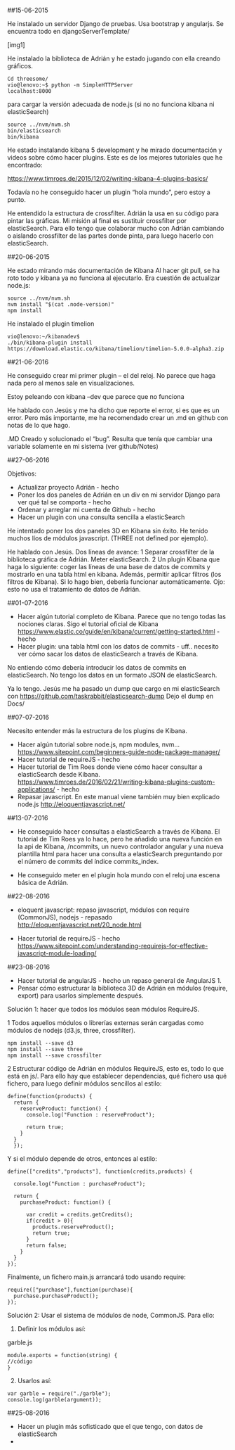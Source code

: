 ##15-06-2015

He instalado un servidor Django de pruebas. Usa bootstrap y angularjs. Se encuentra todo en djangoServerTemplate/

[img1] 

He instalado la biblioteca de Adrián y he estado jugando con ella creando gráficos. 

```
Cd threesome/
vio@lenovo:~$ python -m SimpleHTTPServer
localhost:8000
```

para cargar la versión adecuada de node.js (si no no funciona kibana ni elasticSearch)

```
source ../nvm/nvm.sh
bin/elasticsearch
bin/kibana
```

He estado instalando kibana 5 development y he mirado documentación y videos sobre cómo hacer plugins. Este es de los mejores tutoriales que he encontrado:

https://www.timroes.de/2015/12/02/writing-kibana-4-plugins-basics/

Todavía no he conseguido hacer un plugin “hola mundo”, pero estoy a punto.

He entendido la estructura de crossfilter. Adrián la usa en su código para pintar las gráficas. Mi misión al final es sustituir crossfilter por elasticSearch. Para ello tengo que colaborar mucho con Adrián cambiando o aislando crossfilter de las partes donde pinta, para luego hacerlo con elasticSearch.


##20-06-2015

He estado mirando más documentación de Kibana
Al hacer git pull, se ha roto todo y kibana ya no funciona al ejecutarlo. Era cuestión de actualizar node.js:

```
source ../nvm/nvm.sh
nvm install "$(cat .node-version)"
npm install
```

He instalado el plugin timelion

```
vio@lenovo:~/kibanadev$ 
./bin/kibana-plugin install https://download.elastic.co/kibana/timelion/timelion-5.0.0-alpha3.zip
```

##21-06-2016

He conseguido crear mi primer plugin – el del reloj. No parece que haga nada pero al menos sale en visualizaciones.

Estoy peleando con kibana –dev que parece que no funciona

He hablado con Jesús y me ha dicho que reporte el error, si es que es un error. Pero más importante, me ha recomendado crear un .md en github con notas de lo que hago.

.MD Creado y solucionado el “bug”. Resulta que tenía que cambiar una variable solamente en mi sistema (ver github/Notes)


##27-06-2016

Objetivos:

* Actualizar proyecto Adrián - hecho
* Poner los dos paneles de Adrián en un div en mi servidor Django para ver qué tal se comporta - hecho
* Ordenar y arreglar mi cuenta de Github - hecho
* Hacer un plugin con una consulta sencilla a elasticSearch

He intentado poner los dos paneles 3D en Kibana sin éxito. He tenido muchos líos de módulos javascript. (THREE not defined por ejemplo).


He hablado con Jesús. Dos líneas de avance:
1  Separar crossfilter de la biblioteca gráfica de Adrián. Meter elasticSearch.
2  Un plugin Kibana que haga lo siguiente: coger las líneas de una base de datos de commits y mostrarlo en una tabla html en kibana. Además, permitir aplicar filtros (los filtros de Kibana). Si lo hago bien, debería funcionar automáticamente. Ojo: esto no usa el tratamiento de datos de Adrián.

##01-07-2016

* Hacer algún tutorial completo de Kibana. Parece que no tengo todas las nociones claras.
  Sigo el tutorial oficial de Kibana https://www.elastic.co/guide/en/kibana/current/getting-started.html - hecho
* Hacer plugin: una tabla html con los datos de commits - uff.. necesito ver cómo sacar los datos de elasticSearch a través de Kibana.

No entiendo cómo debería introducir los datos de commits en elasticSearch. No tengo los datos en un formato JSON de elasticSearch.

Ya lo tengo. Jesús me ha pasado un dump que cargo en mi elasticSearch con https://github.com/taskrabbit/elasticsearch-dump
Dejo el dump en Docs/

##07-07-2016

Necesito entender más la estructura de los plugins de Kibana.

* Hacer algún tutorial sobre node.js, npm modules, nvm...
https://www.sitepoint.com/beginners-guide-node-package-manager/
* Hacer tutorial de requireJS - hecho
* Hacer tutorial de Tim Roes donde viene cómo hacer consultar a elasticSearch desde Kibana.
https://www.timroes.de/2016/02/21/writing-kibana-plugins-custom-applications/ - hecho
* Repasar javascript. En este manual viene también muy bien explicado node.js http://eloquentjavascript.net/

##13-07-2016

* He conseguido hacer consultas a elasticSearch a través de Kibana. El tutorial de Tim Roes ya lo hace, pero he añadido una nueva función en la api de Kibana, /ncommits, un nuevo controlador angular y una nueva plantilla html para hacer una consulta a elasticSearch preguntando por el número de commits del índice commits_index.

* He conseguido meter en el plugin hola mundo con el reloj una escena básica de Adrián.

##22-08-2016

* eloquent javascript: repaso javascript, módulos con require (CommonJS), nodejs - repasado
http://eloquentjavascript.net/20_node.html

* Hacer tutorial de requireJS - hecho
https://www.sitepoint.com/understanding-requirejs-for-effective-javascript-module-loading/

##23-08-2016

* Hacer tutorial de angularJS - hecho un repaso general de AngularJS 1. 
* Pensar cómo estructurar la biblioteca 3D de Adrián en módulos (require, export) para usarlos simplemente después.

Solución 1: hacer que todos los módulos sean módulos RequireJS. 

1 Todos aquellos módulos o librerías externas serán cargadas como módulos de nodejs (d3.js, three, crossfilter).

```
npm install --save d3
npm install --save three
npm install --save crossfilter
```
2 Estructurar código de Adrián en módulos RequireJS, esto es, todo lo que está en js/. Para ello hay que establecer dependencias, qué fichero usa qué fichero, para luego definir módulos sencillos al estilo:

```
define(function(products) {
  return {
    reserveProduct: function() {
      console.log("Function : reserveProduct");

      return true;
    }
  }
  });
  ```
  
Y si el módulo depende de otros, entonces al estilo:

```
define(["credits","products"], function(credits,products) {

  console.log("Function : purchaseProduct");

  return {
    purchaseProduct: function() {

      var credit = credits.getCredits();
      if(credit > 0){
        products.reserveProduct();
        return true;
      }
      return false;
    }
  }
});
```

Finalmente, un fichero main.js arrancará todo usando require:

```
require(["purchase"],function(purchase){
  purchase.purchaseProduct();
});
```
Solución 2: Usar el sistema de módulos de node, CommonJS. Para ello:

1. Definir los módulos así:

garble.js
```
module.exports = function(string) {
//código
}
```
2. Usarlos así:

```
var garble = require("./garble");
console.log(garble(argument));
```


##25-08-2016

* Hacer un plugin más sofisticado que el que tengo, con datos de elasticSearch
* 
